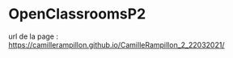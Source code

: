 # OpenClassroomsP2

url de la page : https://camillerampillon.github.io/CamilleRampillon_2_22032021/

